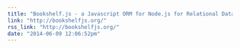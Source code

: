 ```yaml
---
title: "Bookshelf.js - a Javascript ORM for Node.js for Relational Databases by @tgriesser"
link: "http://bookshelfjs.org/"
rss_link: "http://bookshelfjs.org/"
date: "2014-06-09 12:06:52pm"
---
```


